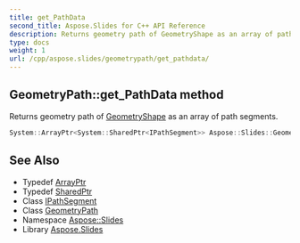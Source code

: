 ```yaml
---
title: get_PathData
second_title: Aspose.Slides for C++ API Reference
description: Returns geometry path of GeometryShape as an array of path segments.
type: docs
weight: 1
url: /cpp/aspose.slides/geometrypath/get_pathdata/
---
```

## GeometryPath::get_PathData method


Returns geometry path of [GeometryShape](../../geometryshape/) as an array of path segments.

```cpp
System::ArrayPtr<System::SharedPtr<IPathSegment>> Aspose::Slides::GeometryPath::get_PathData() override
```

## See Also

* Typedef [ArrayPtr](../../../system/arrayptr/)
* Typedef [SharedPtr](../../../system/sharedptr/)
* Class [IPathSegment](../../ipathsegment/)
* Class [GeometryPath](../)
* Namespace [Aspose::Slides](../../)
* Library [Aspose.Slides](../../../)
